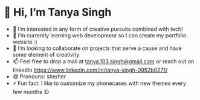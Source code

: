 # 👋 Hi, I’m Tanya Singh
- 👀 I’m interested in any form of creative pursuits combined with tech!
- 🌱 I’m currently learning web development so I can create my portfolio website :)
- 💞️ I’m looking to collaborate on projects that serve a cause and have some element of creativity
- 📫 Feel free to drop a mail at tanya.103.singh@gmail.com or reach out on linkedIn https://www.linkedin.com/in/tanya-singh-0952b0271/
- 😄 Pronouns: she/her
- ⚡ Fun fact: I like to customize my phonecases with new themes every few months :D

